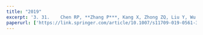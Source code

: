 ```yaml
---
title: "2019"
excerpt: '3. 31.	Chen RP, **Zhang P***, Kang X, Zhong ZQ, Liu Y, Wu HN, 2019. Prediction of maximum surface settlement caused by EPB shield tunneling with ANN methods. Soils and Foundations. 59, 284–295.  2. Chen RP, **Zhang P***, Wu HN, Wang ZT, 2019. Prediction of shield tunneling-induced ground settlement using machine learning techniques. Frontiers of structural and Civil Engineering. 13(6), 1363–1378.'
paperurl: ['https://link.springer.com/article/10.1007/s11709-019-0561-3']
---
```

